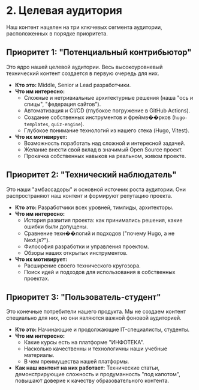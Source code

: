 # 2. Целевая аудитория

Наш контент нацелен на три ключевых сегмента аудитории, расположенных в порядке приоритета.

## Приоритет 1: "Потенциальный контрибьютор"

Это ядро нашей целевой аудитории. Весь высокоуровневый технический контент создается в первую очередь для них.

*   **Кто это:** Middle, Senior и Lead разработчики.
*   **Что им интересно:**
    *   Сложные и нетривиальные архитектурные решения (наша "ось и спицы", "федерация сайтов").
    *   Автоматизация и CI/CD (глубокое погружение в GitHub Actions).
    *   Создание собственных инструментов и фреймв��рков (`hugo-templates`, `quiz-engine`).
    *   Глубокое понимание технологий из нашего стека (Hugo, Vitest).
*   **Что их мотивирует:**
    *   Возможность поработать над сложной и интересной задачей.
    *   Желание внести свой вклад в значимый Open Source проект.
    *   Прокачка собственных навыков на реальном, живом проекте.

## Приоритет 2: "Технический наблюдатель"

Это наши "амбассадоры" и основной источник роста аудитории. Они распространяют наш контент и формируют репутацию проекта.

*   **Кто это:** Разработчики всех уровней, тимлиды, архитекторы.
*   **Что им интересно:**
    *   История развития проекта: как принимались решения, какие ошибки были допущены.
    *   Сравнение техн��логий и подходов ("почему Hugo, а не Next.js?").
    *   Философия разработки и управления проектом.
    *   Обзоры наших открытых инструментов.
*   **Что их мотивирует:**
    *   Расширение своего технического кругозора.
    *   Поиск идей и подходов для использования в собственных проектах.

## Приоритет 3: "Пользователь-студент"

Это конечные потребители нашего продукта. Мы не создаем контент специально для них, но они являются важной фоновой аудиторией.

*   **Кто это:** Начинающие и продолжающие IT-специалисты, студенты.
*   **Что им интересно:**
    *   Какие курсы есть на платформе "ИНФОТЕКА".
    *   Насколько качественны и технологичны наши учебные материалы.
    *   В чем преимущества нашей платформы.
*   **Как наш контент на них работает:** Технические статьи, демонстрирующие сложность и продуманность "под капотом", повышают доверие к качеству образовательного контента.
